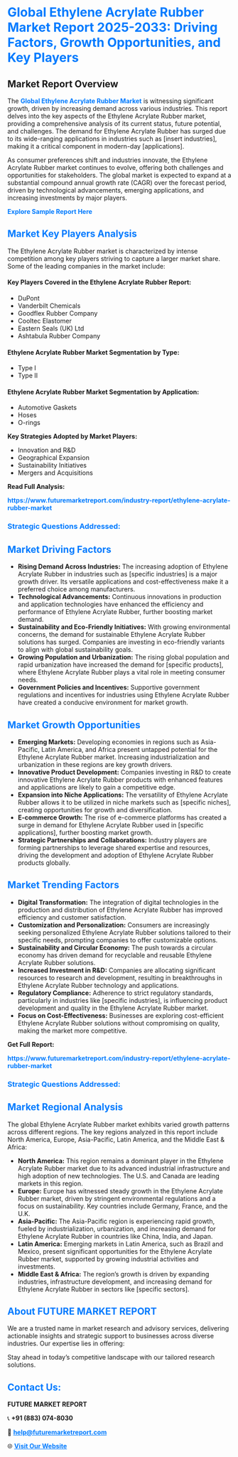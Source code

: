 <h1 style="color: #007BFF;">Global Ethylene Acrylate Rubber Market Report 2025-2033: Driving Factors, Growth Opportunities, and Key Players</h1>

<section id="overview">
<h2>Market Report Overview</h2>
<p>The <a href="https://www.futuremarketreport.com/industry-report/ethylene-acrylate-rubber-market" style="color: #007BFF; text-decoration: none;"><strong>Global Ethylene Acrylate Rubber Market</strong></a> is witnessing significant growth, driven by increasing demand across various industries. This report delves into the key aspects of the Ethylene Acrylate Rubber market, providing a comprehensive analysis of its current status, future potential, and challenges. The demand for Ethylene Acrylate Rubber has surged due to its wide-ranging applications in industries such as [insert industries], making it a critical component in modern-day [applications].</p>
<p>As consumer preferences shift and industries innovate, the Ethylene Acrylate Rubber market continues to evolve, offering both challenges and opportunities for stakeholders. The global market is expected to expand at a substantial compound annual growth rate (CAGR) over the forecast period, driven by technological advancements, emerging applications, and increasing investments by major players.</p>
</section>

<section id="overview">
<p><a href="https://www.futuremarketreport.com/request-sample/reportId=91620" style="color: #007BFF; text-decoration: none;"><strong>Explore Sample Report Here</strong></a></p>
</section>

<section id="key-players">
<h2 style="color: #007BFF;">Market Key Players Analysis</h2>
<p>The Ethylene Acrylate Rubber market is characterized by intense competition among key players striving to capture a larger market share. Some of the leading companies in the market include:</p>
<h4>Key Players Covered in the Ethylene Acrylate Rubber Report:</h4>
<ul><li>DuPont</li><li>Vanderbilt Chemicals</li><li>Goodflex Rubber Company</li><li>Cooltec Elastomer</li><li>Eastern Seals (UK) Ltd</li><li>Ashtabula Rubber Company</li></ul>
<h4>Ethylene Acrylate Rubber Market Segmentation by Type:</h4>
<ul><li>Type I</li><li>Type II</li></ul>

<h4>Ethylene Acrylate Rubber Market Segmentation by Application:</h4>
<ul><li>Automotive Gaskets</li><li>Hoses</li><li>O-rings</li></ul>
<p><strong>Key Strategies Adopted by Market Players:</strong></p>
<ul>
<li>Innovation and R&D</li>
<li>Geographical Expansion</li>
<li>Sustainability Initiatives</li>
<li>Mergers and Acquisitions</li>
</ul>
</section>

<section>
<p><strong>Read Full Analysis: </strong></p><a href="https://www.futuremarketreport.com/industry-report/ethylene-acrylate-rubber-market" style="color: #007BFF; text-decoration: none;"><strong>https://www.futuremarketreport.com/industry-report/ethylene-acrylate-rubber-market</strong></a>
<h3 style="color: #007BFF;">Strategic Questions Addressed:</h3>
</section>

<section id="driving-factors">
<h2 style="color: #007BFF;">Market Driving Factors</h2>
<ul>
<li><strong>Rising Demand Across Industries:</strong> The increasing adoption of Ethylene Acrylate Rubber in industries such as [specific industries] is a major growth driver. Its versatile applications and cost-effectiveness make it a preferred choice among manufacturers.</li>
<li><strong>Technological Advancements:</strong> Continuous innovations in production and application technologies have enhanced the efficiency and performance of Ethylene Acrylate Rubber, further boosting market demand.</li>
<li><strong>Sustainability and Eco-Friendly Initiatives:</strong> With growing environmental concerns, the demand for sustainable Ethylene Acrylate Rubber solutions has surged. Companies are investing in eco-friendly variants to align with global sustainability goals.</li>
<li><strong>Growing Population and Urbanization:</strong> The rising global population and rapid urbanization have increased the demand for [specific products], where Ethylene Acrylate Rubber plays a vital role in meeting consumer needs.</li>
<li><strong>Government Policies and Incentives:</strong> Supportive government regulations and incentives for industries using Ethylene Acrylate Rubber have created a conducive environment for market growth.</li>
</ul>
</section>

<section id="growth-opportunities">
<h2 style="color: #007BFF;">Market Growth Opportunities</h2>
<ul>
<li><strong>Emerging Markets:</strong> Developing economies in regions such as Asia-Pacific, Latin America, and Africa present untapped potential for the Ethylene Acrylate Rubber market. Increasing industrialization and urbanization in these regions are key growth drivers.</li>
<li><strong>Innovative Product Development:</strong> Companies investing in R&D to create innovative Ethylene Acrylate Rubber products with enhanced features and applications are likely to gain a competitive edge.</li>
<li><strong>Expansion into Niche Applications:</strong> The versatility of Ethylene Acrylate Rubber allows it to be utilized in niche markets such as [specific niches], creating opportunities for growth and diversification.</li>
<li><strong>E-commerce Growth:</strong> The rise of e-commerce platforms has created a surge in demand for Ethylene Acrylate Rubber used in [specific applications], further boosting market growth.</li>
<li><strong>Strategic Partnerships and Collaborations:</strong> Industry players are forming partnerships to leverage shared expertise and resources, driving the development and adoption of Ethylene Acrylate Rubber products globally.</li>
</ul>
</section>

<section id="trending-factors">
<h2 style="color: #007BFF;">Market Trending Factors</h2>
<ul>
<li><strong>Digital Transformation:</strong> The integration of digital technologies in the production and distribution of Ethylene Acrylate Rubber has improved efficiency and customer satisfaction.</li>
<li><strong>Customization and Personalization:</strong> Consumers are increasingly seeking personalized Ethylene Acrylate Rubber solutions tailored to their specific needs, prompting companies to offer customizable options.</li>
<li><strong>Sustainability and Circular Economy:</strong> The push towards a circular economy has driven demand for recyclable and reusable Ethylene Acrylate Rubber solutions.</li>
<li><strong>Increased Investment in R&D:</strong> Companies are allocating significant resources to research and development, resulting in breakthroughs in Ethylene Acrylate Rubber technology and applications.</li>
<li><strong>Regulatory Compliance:</strong> Adherence to strict regulatory standards, particularly in industries like [specific industries], is influencing product development and quality in the Ethylene Acrylate Rubber market.</li>
<li><strong>Focus on Cost-Effectiveness:</strong> Businesses are exploring cost-efficient Ethylene Acrylate Rubber solutions without compromising on quality, making the market more competitive.</li>
</ul>
</section>

<section>
<p><strong>Get Full Report: </strong></p><a href="https://www.futuremarketreport.com/industry-report/ethylene-acrylate-rubber-market" style="color: #007BFF; text-decoration: none;"><strong>https://www.futuremarketreport.com/industry-report/ethylene-acrylate-rubber-market</strong></a>
<h3 style="color: #007BFF;">Strategic Questions Addressed:</h3>
</section>


<section id="regional-analysis">
<h2 style="color: #007BFF;">Market Regional Analysis</h2>
<p>The global Ethylene Acrylate Rubber market exhibits varied growth patterns across different regions. The key regions analyzed in this report include North America, Europe, Asia-Pacific, Latin America, and the Middle East & Africa:</p>
<ul>
<li><strong>North America:</strong> This region remains a dominant player in the Ethylene Acrylate Rubber market due to its advanced industrial infrastructure and high adoption of new technologies. The U.S. and Canada are leading markets in this region.</li>
<li><strong>Europe:</strong> Europe has witnessed steady growth in the Ethylene Acrylate Rubber market, driven by stringent environmental regulations and a focus on sustainability. Key countries include Germany, France, and the U.K.</li>
<li><strong>Asia-Pacific:</strong> The Asia-Pacific region is experiencing rapid growth, fueled by industrialization, urbanization, and increasing demand for Ethylene Acrylate Rubber in countries like China, India, and Japan.</li>
<li><strong>Latin America:</strong> Emerging markets in Latin America, such as Brazil and Mexico, present significant opportunities for the Ethylene Acrylate Rubber market, supported by growing industrial activities and investments.</li>
<li><strong>Middle East & Africa:</strong> The region’s growth is driven by expanding industries, infrastructure development, and increasing demand for Ethylene Acrylate Rubber in sectors like [specific sectors].</li>
</ul>
</section>

<footer>
<h2 style="color: #007BFF;">About FUTURE MARKET REPORT</h2>
<p>We are a trusted name in market research and advisory services, delivering actionable insights and strategic support to businesses across diverse industries. Our expertise lies in offering:</p>

<p>Stay ahead in today’s competitive landscape with our tailored research solutions.</p>

<h2 style="color: #007BFF;">Contact Us:</h2>
<p><strong>FUTURE MARKET REPORT</strong></p>
<p>📞 <strong>+91 (883) 074-8030</strong></p>
<p>📧 <strong><a href="mailto:help@futuremarketreport.com" style="color: #007BFF;">help@futuremarketreport.com</a></strong></p>
<p>🌐 <strong><a href="https://www.futuremarketreport.com/" style="color: #007BFF;">Visit Our Website</a></strong></p>
</footer>